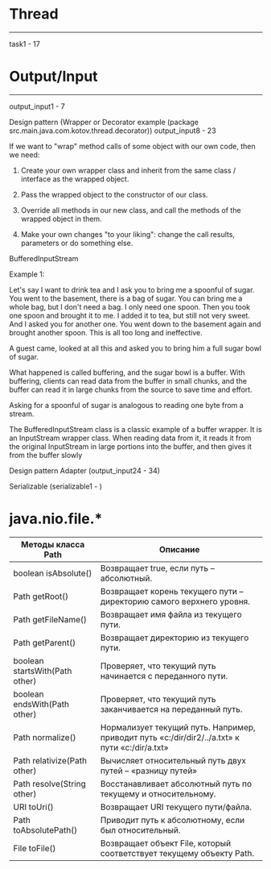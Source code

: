 # Thread 
***
task1 - 17 
# Output/Input
***
output_input1 - 7

Design pattern (Wrapper or Decorator example (package src.main.java.com.kotov.thread.decorator)) output_input8 - 23

If we want to "wrap" method calls of some object with our own code, then we need:

1) Create your own wrapper class and inherit from the same class / interface as the wrapped object.

2) Pass the wrapped object to the constructor of our class.

3) Override all methods in our new class, and call the methods of the wrapped object in them.

4) Make your own changes "to your liking": change the call results, parameters or do something else.

BufferedInputStream

Example 1:

Let's say I want to drink tea and I ask you to bring me a spoonful of sugar. You went to the basement, there is a bag of sugar. You can bring me a whole bag, but I don't need a bag. I only need one spoon. Then you took one spoon and brought it to me. I added it to tea, but still not very sweet. And I asked you for another one. You went down to the basement again and brought another spoon. This is all too long and ineffective.

A guest came, looked at all this and asked you to bring him a full sugar bowl of sugar.

What happened is called buffering, and the sugar bowl is a buffer. With buffering, clients can read data from the buffer in small chunks, and the buffer can read it in large chunks from the source to save time and effort.

Asking for a spoonful of sugar is analogous to reading one byte from a stream.

The BufferedInputStream class is a classic example of a buffer wrapper. It is an InputStream wrapper class. When reading data from it, it reads it from the original InputStream in large portions into the buffer, and then gives it from the buffer slowly


Design pattern Adapter (output_input24 - 34)

Serializable (serializable1 - )

# java.nio.file.*

| Методы класса Path	| Описание| 
| ------------- | ------------- |
| boolean isAbsolute()	| Возвращает true, если путь – абсолютный.
| Path getRoot()	| Возвращает корень текущего пути – директорию самого верхнего уровня.
| Path getFileName()	| Возвращает имя файла из текущего пути.
| Path getParent()	| Возвращает директорию из текущего пути.
| boolean startsWith(Path other)	| Проверяет, что текущий путь начинается с переданного пути.
| boolean endsWith(Path other)	| Проверяет, что текущий путь заканчивается на переданный путь.
| Path normalize()	| Нормализует текущий путь. Например, приводит путь «c:/dir/dir2/../a.txt» к пути «c:/dir/a.txt»
| Path relativize(Path other)	| Вычисляет относительный путь двух путей – «разницу путей»
| Path resolve(String other)	| Восстанавливает абсолютный путь по текущему и относительному.
| URI toUri()	| Возвращает URI текущего пути/файла.
| Path toAbsolutePath()	| Приводит путь к абсолютному, если был относительный.
| File toFile()	| Возвращает объект File, который соответствует текущему объекту Path.
